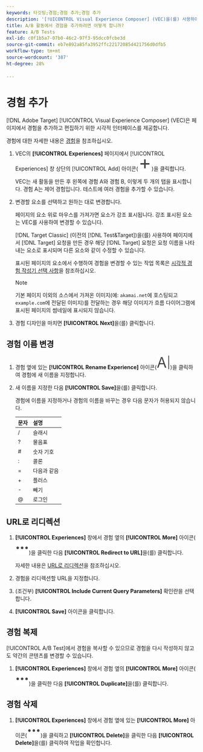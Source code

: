 ```yaml
---
keywords: 타깃팅;경험;경험 추가;경험 추가
description: '[!UICONTROL Visual Experience Composer] (VEC)을(를) 사용하여 활동에 경험을 추가합니다.'
title: A/B 활동에서 경험을 추가하려면 어떻게 합니까?
feature: A/B Tests
exl-id: c0f1b5a7-07b0-46c2-97f3-95dcc0fcbe3d
source-git-commit: eb7e892a85fa3952ffc22172085d421756d0dfb5
workflow-type: tm+mt
source-wordcount: '387'
ht-degree: 28%

---
```


# 경험 추가

[!DNL Adobe Target] [!UICONTROL Visual Experience Composer] (VEC)은 페이지에서 경험을 추가하고 편집하기 위한 시각적 인터페이스를 제공합니다.

경험에 대한 자세한 내용은 [경험](/help/main/c-experiences/experiences.md#concept_A2E10F6AFB3D4AEAB6951EE14688848D)을 참조하십시오.

1. VEC의 **[!UICONTROL Experiences]** 페이지에서 [!UICONTROL Experiences] 창 상단의 [!UICONTROL Add] 아이콘(![추가 아이콘](/help/main/assets/icons/Add.svg))을 클릭합니다.

   VEC는 새 활동을 만든 후 왼쪽에 경험 A와 경험 B, 이렇게 두 개의 탭을 표시합니다. 경험 A는 제어 경험입니다. 테스트에 여러 경험을 추가할 수 있습니다.

1. 변경할 요소를 선택하고 원하는 대로 변경합니다.

   페이지의 요소 위로 마우스를 가져가면 요소가 강조 표시됩니다. 강조 표시된 요소는 VEC를 사용하여 변경할 수 있습니다.

   [!DNL Target Classic] (이전의 [!DNL Test&Target])을(를) 사용하여 페이지에서 [!DNL Target] 요청을 만든 경우 해당 [!DNL Target] 요청은 요청 이름을 나타내는 요소로 표시되며 다른 요소와 같이 수정할 수 있습니다.

   표시된 페이지의 요소에서 수행하여 경험을 변경할 수 있는 작업 목록은 [시각적 경험 작성기 선택 사항](/help/main/c-experiences/c-visual-experience-composer/viztarget-options.md)을 참조하십시오.

   >[!NOTE]
   >
   >기본 페이지 이외의 소스에서 가져온 이미지(예: `akamai.net`에 호스팅되고 `example.com`에 전달된 이미지)를 전달하는 경우 해당 이미지가 흐름 다이어그램에 표시된 페이지의 썸네일에 표시되지 않습니다.

1. 경험 디자인을 마치면 **[!UICONTROL Next]**&#x200B;을(를) 클릭합니다.

## 경험 이름 변경

1. 경험 옆에 있는 **[!UICONTROL Rename Experience]** 아이콘(![이름 바꾸기 아이콘](/help/main/assets/icons/Rename.svg))을 클릭하여 경험에 새 이름을 지정합니다.

2. 새 이름을 지정한 다음 **[!UICONTROL Save]**&#x200B;을(를) 클릭합니다.

   경험에 이름을 지정하거나 경험의 이름을 바꾸는 경우 다음 문자가 허용되지 않습니다.

   | 문자 | 설명 |
   |--- |--- |
   | / | 슬래시 |
   | ? | 물음표 |
   | # | 숫자 기호 |
   | : | 콜론 |
   | = | 다음과 같음 |
   | + | 플러스 |
   | - | 빼기 |
   | @ | 로그인 |

## URL로 리디렉션

1. **[!UICONTROL Experiences]** 창에서 경험 옆의 **[!UICONTROL More]** 아이콘(![추가 아이콘](/help/main/assets/icons/MoreSmall.svg))을 클릭한 다음 **[!UICONTROL Redirect to URL]**&#x200B;을(를) 클릭합니다.

   자세한 내용은 [URL로 리디렉션](/help/main/c-experiences/c-visual-experience-composer/redirect-offer.md)을 참조하십시오.

1. 경험을 리디렉션할 URL을 지정합니다.

1. (조건부) **[!UICONTROL Include Current Query Parameters]** 확인란을 선택합니다.

1. **[!UICONTROL Save]** 아이콘을 클릭합니다.

## 경험 복제

[!UICONTROL A/B Test]에서 경험을 복사할 수 있으므로 경험을 다시 작성하지 않고도 약간의 콘텐츠를 변경할 수 있습니다.

1. **[!UICONTROL Experiences]** 창에서 경험 옆의 **[!UICONTROL More]** 아이콘(![추가 아이콘](/help/main/assets/icons/MoreSmall.svg))을 클릭한 다음 **[!UICONTROL Duplicate]**&#x200B;을(를) 클릭합니다.

## 경험 삭제

1. **[!UICONTROL Experiences]** 창에서 경험 옆에 있는 **[!UICONTROL More]** 아이콘(![추가 아이콘](/help/main/assets/icons/MoreSmall.svg))을 클릭하고 **[!UICONTROL Delete]**&#x200B;을 클릭한 다음 **[!UICONTROL Delete]**&#x200B;을(를) 클릭하여 작업을 확인합니다.

